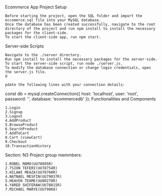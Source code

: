Ecommerce App
Project Setup

    Before starting the project, open the SQL folder and import the eccomerce.sql file into your MySQL database.
    Once the database has been created successfully, navigate to the root directory of the project and run npm install to install the necessary packages for the client-side.
    To start the client-side app, run npm start.

Server-side Scripts

    Navigate to the ./server directory.
    Run npm install to install the necessary packages for the server-side.
    To start the server-side script, run node ./server.js.
    To modify the database connection or change login credentials, open the server.js file.
    U

    pdate the following lines with your connection details:

const db = mysql.createConnection({
    host: 'localhost',
    user: 'root',
    password: '',
    database: 'ecommercedb'
});
Functionalities and Components

    1.Login
    2.Signup
    3.Logout
    4.AddProduct
    5.BrowseProduct
    6.SearchProduct
    7.AddToCart
    8.Cart (viewCart)
    9.Checkout
    10.TransactionHistory	


Section: N3
Project group memmbers:

    1.ROBEL MAMO(UU78895R)
    2.TSION TEFERI(UU78754R)
    3.HILAWI MEAZA(UU78760R)
    4.NATNAEL MESFIN(UU79037R)
    5.HEAVEN TEAME(UU80270R)
    6.YARED SHIFERAW(UU78815R)
    7.MICHAEL MARYE(UU79068)

